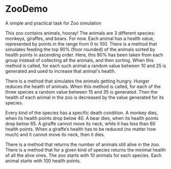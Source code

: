 # ZooDemo

A simple and practical task for Zoo simulation

This zoo contains animals, hooray! 
The animals are 3 different species: monkeys, giraffes, and bears. For now.
Each animal has a health value, represented by points in the range from 0 to 100.
There is a method that simulates feeding the top 90% (floor rounded) of the animals sorted by health points in ascending order. 
Here, this 90% has been taken from each group instead of collecting all the animals, and then sorting. 
When this method is called, for each such animal a random value between 10 and 25 is generated and used to increase that animal's health.

There is a method that simulates the animals getting hungry. 
Hunger reduces the health of animals. When this method is called, for each of the three species a random value between 15 and 35 is generated. 
Then the health of each animal in the zoo is decreased by the value generated for its species.

Every kind of the species has a specific death condition. 
A monkey dies, when its health points drop below 40. 
A bear dies, when its health points drop below 65. 
A giraffe cannot move its neck, while it has less than 60 health points. 
When a giraffe’s health has to be reduced (no matter how much) and it cannot move its neck, then it dies.

There is a method that returns the number of animals still alive in the zoo.
There is a method that for a given kind of species returns the minimal health of all the alive ones.
The zoo starts with 10 animals for each species. Each animal starts with 100 health points.
